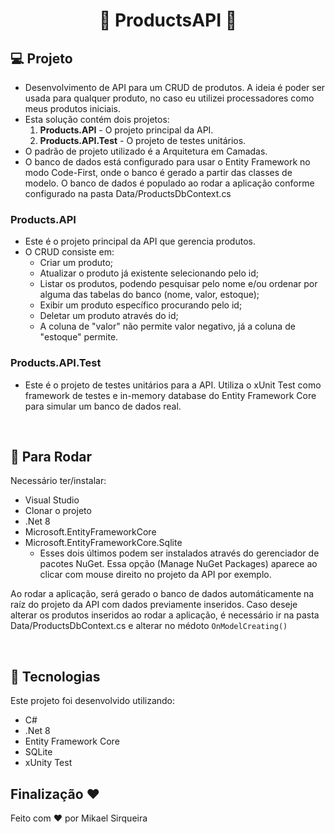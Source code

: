 <h1 align="center"> 🥇 ProductsAPI 🚀 </h1>

  
## 💻 Projeto 

- Desenvolvimento de API para um CRUD de produtos. A ideia é poder ser usada para qualquer produto, no caso eu utilizei processadores como meus produtos iniciais.
- Esta solução contém dois projetos:
    1. **Products.API** - O projeto principal da API.
    2. **Products.API.Test** - O projeto de testes unitários.
- O padrão de projeto utilizado é a Arquitetura em Camadas.
- O banco de dados está configurado para usar o Entity Framework no modo Code-First, onde o banco é gerado a partir das classes de modelo. O banco de dados é populado ao rodar a aplicação conforme configurado na  pasta Data/ProductsDbContext.cs

### Products.API
- Este é o projeto principal da API que gerencia produtos.
- O CRUD consiste em:
  - Criar um produto;
  - Atualizar o produto já existente selecionando pelo id;
  - Listar os produtos, podendo pesquisar pelo nome e/ou ordenar por alguma das tabelas do banco (nome, valor, estoque);
  - Exibir um produto específico procurando pelo id;
  - Deletar um produto através do id;
  - A coluna de "valor" não permite valor negativo, já a coluna de "estoque" permite.

### Products.API.Test
- Este é o projeto de testes unitários para a API. Utiliza o xUnit Test como framework de testes e in-memory database do Entity Framework Core para simular um banco de dados real.

<br>

## 🔎 Para Rodar

Necessário ter/instalar:
- Visual Studio
- Clonar o projeto
- .Net 8
- Microsoft.EntityFrameworkCore
- Microsoft.EntityFrameworkCore.Sqlite
  -   Esses dois últimos podem ser instalados através do gerenciador de pacotes NuGet. Essa opção (Manage NuGet Packages) aparece ao clicar com mouse direito no projeto da API por exemplo.

Ao rodar a aplicação, será gerado o banco de dados automáticamente na raíz do projeto da API com dados previamente inseridos. 
Caso deseje alterar os produtos inseridos ao rodar a aplicação, é necessário ir na pasta Data/ProductsDbContext.cs e alterar no médoto `OnModelCreating()`

<br>

## 🚀 Tecnologias

Este projeto foi desenvolvido utilizando:
- C#
- .Net 8
- Entity Framework Core
- SQLite
- xUnity Test
  
## Finalização ❤

Feito com ♥ por Mikael Sirqueira
